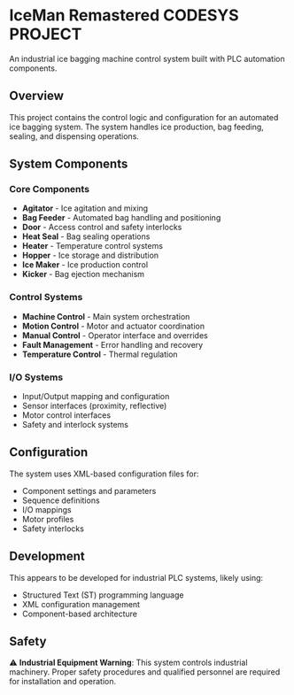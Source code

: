 # IceMan Remastered CODESYS PROJECT

An industrial ice bagging machine control system built with PLC automation components.

## Overview

This project contains the control logic and configuration for an automated ice bagging system. The system handles ice production, bag feeding, sealing, and dispensing operations.

## System Components

### Core Components
- **Agitator** - Ice agitation and mixing
- **Bag Feeder** - Automated bag handling and positioning
- **Door** - Access control and safety interlocks
- **Heat Seal** - Bag sealing operations
- **Heater** - Temperature control systems
- **Hopper** - Ice storage and distribution
- **Ice Maker** - Ice production control
- **Kicker** - Bag ejection mechanism

### Control Systems
- **Machine Control** - Main system orchestration
- **Motion Control** - Motor and actuator coordination
- **Manual Control** - Operator interface and overrides
- **Fault Management** - Error handling and recovery
- **Temperature Control** - Thermal regulation

### I/O Systems
- Input/Output mapping and configuration
- Sensor interfaces (proximity, reflective)
- Motor control interfaces
- Safety and interlock systems

## Configuration

The system uses XML-based configuration files for:
- Component settings and parameters
- Sequence definitions
- I/O mappings
- Motor profiles
- Safety interlocks

## Development

This appears to be developed for industrial PLC systems, likely using:
- Structured Text (ST) programming language
- XML configuration management
- Component-based architecture

## Safety


⚠️ **Industrial Equipment Warning**: This system controls industrial machinery. Proper safety procedures and qualified personnel are required for installation and operation.
